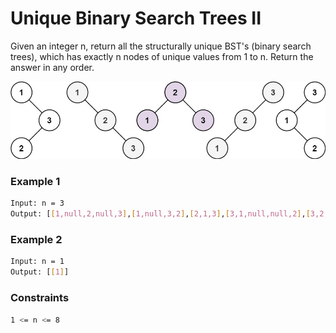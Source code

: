 # Unique Binary Search Trees II

Given an integer n, return all the structurally unique BST's (binary search trees), which has exactly n nodes of unique values from 1 to n. Return the answer in any order.

[![uniquebstn3](uniquebstn3.jpg)]()
### Example 1
```sh
Input: n = 3
Output: [[1,null,2,null,3],[1,null,3,2],[2,1,3],[3,1,null,null,2],[3,2,null,1]]
```

### Example 2
```sh
Input: n = 1
Output: [[1]]
```

### Constraints
```sh
1 <= n <= 8
```
